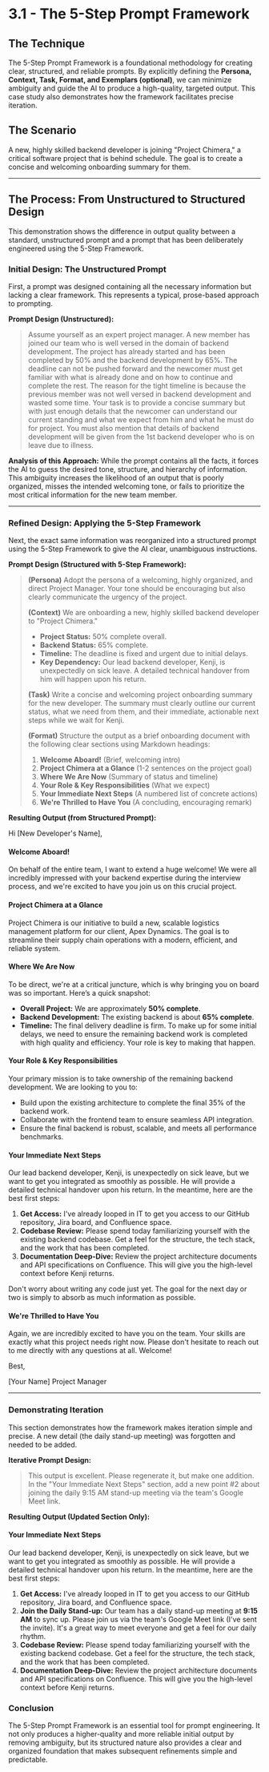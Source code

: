 # 3.1 - The 5-Step Prompt Framework

## The Technique
The 5-Step Prompt Framework is a foundational methodology for creating clear, structured, and reliable prompts. By explicitly defining the **Persona, Context, Task, Format, and Exemplars (optional)**, we can minimize ambiguity and guide the AI to produce a high-quality, targeted output. This case study also demonstrates how the framework facilitates precise iteration.

## The Scenario
A new, highly skilled backend developer is joining "Project Chimera," a critical software project that is behind schedule. The goal is to create a concise and welcoming onboarding summary for them.

---

## The Process: From Unstructured to Structured Design

This demonstration shows the difference in output quality between a standard, unstructured prompt and a prompt that has been deliberately engineered using the 5-Step Framework.

### **Initial Design: The Unstructured Prompt**
First, a prompt was designed containing all the necessary information but lacking a clear framework. This represents a typical, prose-based approach to prompting.

**Prompt Design (Unstructured):**
> Assume yourself as an expert project manager. A new member has joined our team who is well versed in the domain of backend development. The project has already started and has been completed by 50% and the backend development by 65%. The deadline can not be pushed forward and the newcomer must get familiar with what is already done and on how to continue and complete the rest. The reason for the tight timeline is because the previous member was not well versed in backend development and wasted some time. Your task is to provide a concise summary but with just enough details that the newcomer can understand our current standing and what we expect from him and what he must do for project. You must also mention that details of backend development will be given from the 1st backend developer who is on leave due to illness.

**Analysis of this Approach:** While the prompt contains all the facts, it forces the AI to guess the desired tone, structure, and hierarchy of information. This ambiguity increases the likelihood of an output that is poorly organized, misses the intended welcoming tone, or fails to prioritize the most critical information for the new team member.

---

### **Refined Design: Applying the 5-Step Framework**
Next, the exact same information was reorganized into a structured prompt using the 5-Step Framework to give the AI clear, unambiguous instructions.

**Prompt Design (Structured with 5-Step Framework):**
> **(Persona)** Adopt the persona of a welcoming, highly organized, and direct Project Manager. Your tone should be encouraging but also clearly communicate the urgency of the project.
>
> **(Context)** We are onboarding a new, highly skilled backend developer to "Project Chimera."
> *   **Project Status:** 50% complete overall.
> *   **Backend Status:** 65% complete.
> *   **Timeline:** The deadline is fixed and urgent due to initial delays.
> *   **Key Dependency:** Our lead backend developer, Kenji, is unexpectedly on sick leave. A detailed technical handover from him will happen upon his return.
>
> **(Task)** Write a concise and welcoming project onboarding summary for the new developer. The summary must clearly outline our current status, what we need from them, and their immediate, actionable next steps while we wait for Kenji.
>
> **(Format)** Structure the output as a brief onboarding document with the following clear sections using Markdown headings:
> 1.  **Welcome Aboard!** (Brief, welcoming intro)
> 2.  **Project Chimera at a Glance** (1-2 sentences on the project goal)
> 3.  **Where We Are Now** (Summary of status and timeline)
> 4.  **Your Role & Key Responsibilities** (What we expect)
> 5.  **Your Immediate Next Steps** (A numbered list of concrete actions)
> 6.  **We're Thrilled to Have You** (A concluding, encouraging remark)

**Resulting Output (from Structured Prompt):**

Hi [New Developer's Name],

#### Welcome Aboard!
On behalf of the entire team, I want to extend a huge welcome! We were all incredibly impressed with your backend expertise during the interview process, and we're excited to have you join us on this crucial project.

#### Project Chimera at a Glance
Project Chimera is our initiative to build a new, scalable logistics management platform for our client, Apex Dynamics. The goal is to streamline their supply chain operations with a modern, efficient, and reliable system.

#### Where We Are Now
To be direct, we're at a critical juncture, which is why bringing you on board was so important. Here’s a quick snapshot:
*   **Overall Project:** We are approximately **50% complete**.
*   **Backend Development:** The existing backend is about **65% complete**.
*   **Timeline:** The final delivery deadline is firm. To make up for some initial delays, we need to ensure the remaining backend work is completed with high quality and efficiency. Your role is key to making that happen.

#### Your Role & Key Responsibilities
Your primary mission is to take ownership of the remaining backend development. We are looking to you to:
*   Build upon the existing architecture to complete the final 35% of the backend work.
*   Collaborate with the frontend team to ensure seamless API integration.
*   Ensure the final backend is robust, scalable, and meets all performance benchmarks.

#### Your Immediate Next Steps
Our lead backend developer, Kenji, is unexpectedly on sick leave, but we want to get you integrated as smoothly as possible. He will provide a detailed technical handover upon his return. In the meantime, here are the best first steps:
1.  **Get Access:** I've already looped in IT to get you access to our GitHub repository, Jira board, and Confluence space.
2.  **Codebase Review:** Please spend today familiarizing yourself with the existing backend codebase. Get a feel for the structure, the tech stack, and the work that has been completed.
3.  **Documentation Deep-Dive:** Review the project architecture documents and API specifications on Confluence. This will give you the high-level context before Kenji returns.

Don't worry about writing any code just yet. The goal for the next day or two is simply to absorb as much information as possible.

#### We're Thrilled to Have You
Again, we are incredibly excited to have you on the team. Your skills are exactly what this project needs right now. Please don't hesitate to reach out to me directly with any questions at all. Welcome!

Best,

[Your Name]
Project Manager

---

### **Demonstrating Iteration**
This section demonstrates how the framework makes iteration simple and precise. A new detail (the daily stand-up meeting) was forgotten and needed to be added.

**Iterative Prompt Design:**
> This output is excellent. Please regenerate it, but make one addition. In the "Your Immediate Next Steps" section, add a new point #2 about joining the daily 9:15 AM stand-up meeting via the team's Google Meet link.

**Resulting Output (Updated Section Only):**

#### Your Immediate Next Steps
Our lead backend developer, Kenji, is unexpectedly on sick leave, but we want to get you integrated as smoothly as possible. He will provide a detailed technical handover upon his return. In the meantime, here are the best first steps:
1.  **Get Access:** I've already looped in IT to get you access to our GitHub repository, Jira board, and Confluence space.
2.  **Join the Daily Stand-up:** Our team has a daily stand-up meeting at **9:15 AM** to sync up. Please join us via the team's Google Meet link (I've sent the invite). It's a great way to meet everyone and get a feel for our daily rhythm.
3.  **Codebase Review:** Please spend today familiarizing yourself with the existing backend codebase. Get a feel for the structure, the tech stack, and the work that has been completed.
4.  **Documentation Deep-Dive:** Review the project architecture documents and API specifications on Confluence. This will give you the high-level context before Kenji returns.

### Conclusion
The 5-Step Prompt Framework is an essential tool for prompt engineering. It not only produces a higher-quality and more reliable initial output by removing ambiguity, but its structured nature also provides a clear and organized foundation that makes subsequent refinements simple and predictable.
